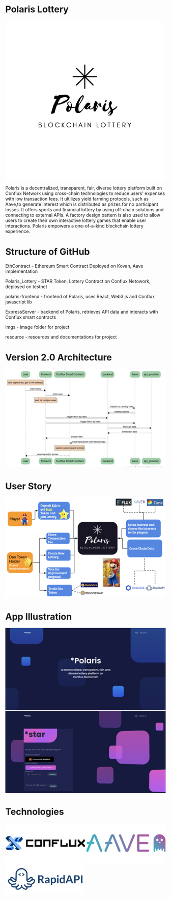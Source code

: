 # Polaris Lottery
![Polaris](./imgs/whitelogo.png)

Polaris is a decentralized, transparent, fair, diverse lottery platform built on Conflux Network using cross-chain technologies to reduce users' expenses with low transaction fees. It ultilizes yield farming protocols, such as Aave,to generate interest which is distributed as prizes for no participant losses. It offers sports and financial lottery by using off-chain solutions and connecting to external APIs. A factory design pattern is also used to allow users to create their own interactive lottery games that enable user interactions. Polaris empowers a one-of-a-kind blockchain lottery experience.


# Structure of GitHub

EthContract - Ethereum Smart Contract Deployed on Kovan, Aave implementation 

Polaris_Lottery - STAR Token, Lottery Contract on Conflux Netowork, deployed on testnet 

polaris-frontend - frontend of Polaris, uses React, Web3.js and Conflux javascript lib

ExpressServer - backend of Polaris, retrieves API data and interacts with Conflux smart contracts

imgs - image folder for project

resource - resources and documentations for project


# Version 2.0 Architecture
![Version 2.0 Architecture](./imgs/v2arc.PNG)

# User Story
![User Story](./imgs/user-story.png)

# App Illustration
![Landing-page](./imgs/landing-page-2.png)
![App-page](./imgs/app-page.png)


# Technologies
<img src="./imgs/conflux.png" width="250"> 
<img src="./imgs/aave.png" width="250">
<img src="./imgs/rapidapi.png" width="250">

